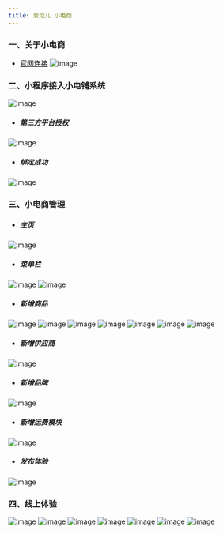 ```yaml
---
title: 爱范儿 小电商
---
```


### 一、关于小电商
- [官网连接](https://minshop.com/)
![image](https://raw.githubusercontent.com/VonJie/images/master/blog/minshop/WX20180614-113631.png)
### 二、小程序接入小电铺系统
![image](https://raw.githubusercontent.com/VonJie/images/master/blog/minshop/WX20180614-113657.png)
- ##### [第三方平台授权](https://open.weixin.qq.com/)
![image](https://raw.githubusercontent.com/VonJie/images/master/blog/minshop/WX20180614-113722.png)
- ##### 绑定成功
![image](https://raw.githubusercontent.com/VonJie/images/master/blog/minshop/WX20180614-114406.png)

### 三、小电商管理
- ##### 主页
![image](https://raw.githubusercontent.com/VonJie/images/master/blog/minshop/WX20180614-114423.png)
- ##### 菜单栏
![image](https://raw.githubusercontent.com/VonJie/images/master/blog/minshop/WX20180614-114713.png)
![image](https://raw.githubusercontent.com/VonJie/images/master/blog/minshop/WX20180614-114732.png)
- ##### 新增商品
![image](https://raw.githubusercontent.com/VonJie/images/master/blog/minshop/WX20180614-114516.png)
![image](https://raw.githubusercontent.com/VonJie/images/master/blog/minshop/WX20180614-115840.png)
![image](https://raw.githubusercontent.com/VonJie/images/master/blog/minshop/WX20180614-115853.png)
![image](https://raw.githubusercontent.com/VonJie/images/master/blog/minshop/WX20180614-115906.png)
![image](https://raw.githubusercontent.com/VonJie/images/master/blog/minshop/WX20180614-115918.png)
![image](https://raw.githubusercontent.com/VonJie/images/master/blog/minshop/WX20180614-115941.png)
![image](https://raw.githubusercontent.com/VonJie/images/master/blog/minshop/WX20180614-115928.png)
- ##### 新增供应商
![image](https://raw.githubusercontent.com/VonJie/images/master/blog/minshop/WX20180614-115415.png)

- ##### 新增品牌
![image](https://raw.githubusercontent.com/VonJie/images/master/blog/minshop/WX20180614-120037.png)

- ##### 新增运费模块
![image](https://raw.githubusercontent.com/VonJie/images/master/blog/minshop/WX20180614-120501.png)

- ##### 发布体验
![image](https://raw.githubusercontent.com/VonJie/images/master/blog/minshop/WX20180614-120739.png)

### 四、线上体验
![image](https://raw.githubusercontent.com/VonJie/images/master/blog/minshop/WechatIMG24.jpeg)
![image](https://raw.githubusercontent.com/VonJie/images/master/blog/minshop/WechatIMG25.jpeg)
![image](https://raw.githubusercontent.com/VonJie/images/master/blog/minshop/WechatIMG26.jpeg)
![image](https://raw.githubusercontent.com/VonJie/images/master/blog/minshop/WechatIMG27.jpeg)
![image](https://raw.githubusercontent.com/VonJie/images/master/blog/minshop/WechatIMG28.jpeg)
![image](https://raw.githubusercontent.com/VonJie/images/master/blog/minshop/WechatIMG29.jpeg)
![image](https://raw.githubusercontent.com/VonJie/images/master/blog/minshop/WechatIMG30.jpeg)